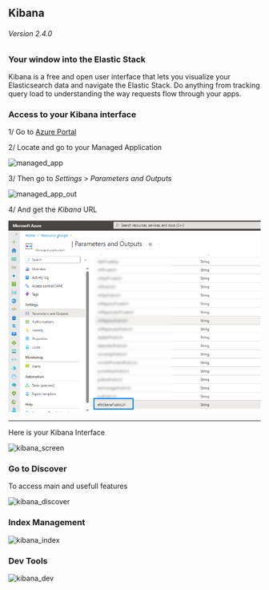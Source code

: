 ## Kibana

###### Version 2.4.0

### Your window into the Elastic Stack

Kibana is a free and open user interface that lets you visualize your Elasticsearch data and navigate the Elastic Stack. Do anything from tracking query load to understanding the way requests flow through your apps.

### Access to your Kibana interface

1/ Go to [Azure Portal](https://portal.azure.com)

2/ Locate and go to your Managed Application

![managed_app](imgs/managed_app.png "")

3/ Then go to *Settings* > *Parameters and Outputs*

![managed_app_out](imgs/managed_app_out.png "")

4/ And get the *Kibana* URL

![kibana_url](imgs/kibana_url.png "")

---

Here is your Kibana Interface

![kibana_screen](imgs/kibana_screen.png "")

### Go to Discover

To access main and usefull features

![kibana_discover](imgs/kibana_discover.png "")

### Index Management

![kibana_index](imgs/kibana_index.png "")

### Dev Tools

![kibana_dev](imgs/kibana_dev.png "")